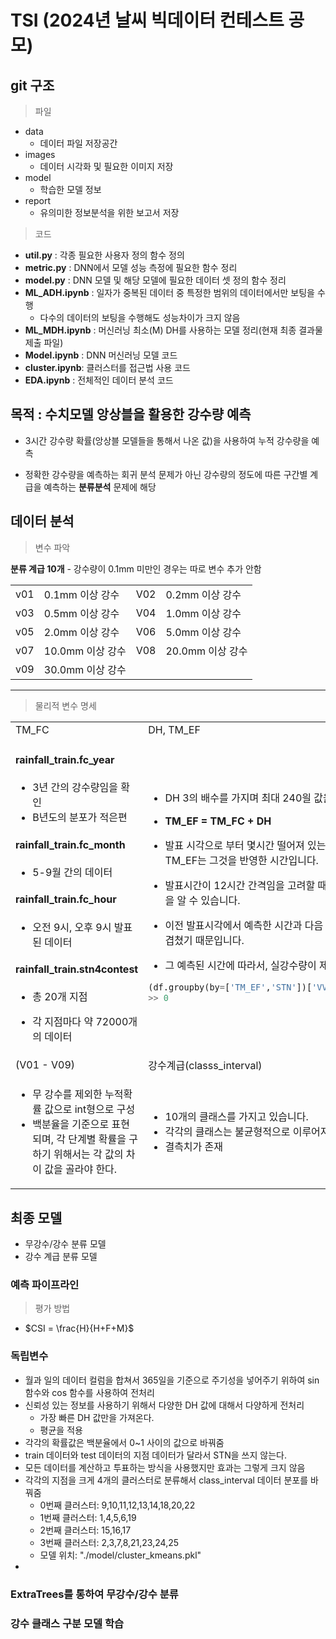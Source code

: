 # TSI (2024년 날씨 빅데이터 컨테스트 공모)

## git 구조

>   파일
- data
    - 데이터 파일 저장공간
- images
    - 데이터 시각화 및 필요한 이미지 저장
- model
    - 학습한 모델 정보
- report
    - 유의미한 정보분석을 위한 보고서 저장
>   코드
- **util.py** : 각종 필요한 사용자 정의 함수 정의
- **metric.py** : DNN에서 모델 성능 측정에 필요한 함수 정리
- **model.py** : DNN 모델 및 해당 모델에 필요한 데이터 셋 정의 함수 정리
- **ML_ADH.ipynb** : 일자가 중복된 데이터 중 특정한 범위의 데이터에서만 보팅을 수행
    - 다수의 데이터의 보팅을 수행해도 성능차이가 크지 않음
- **ML_MDH.ipynb** : 머신러닝 최소(M) DH를 사용하는 모델 정리(현재 최종 결과물 제출 파일)
- **Model.ipynb** : DNN 머신러닝 모델 코드 
- **cluster.ipynb**: 클러스터를 접근법 사용 코드
- **EDA.ipynb** : 전체적인 데이터 분석 코드



## 목적 : 수치모델 앙상블을 활용한 강수량 예측

- 3시간 강수량 확률(앙상블 모델들을 통해서 나온 값)을 사용하여 누적 강수량을 예측

- 정확한 강수량을 예측하는 회귀 분석 문제가 아닌 강수량의 정도에 따른 구간별 계급을 예측하는 **분류분석** 문제에 해당

## 데이터 분석

 >   변수 파악

**분류 계급 10개** - 강수량이 0.1mm 미만인 경우는 따로 변수 추가 안함

<table>
<tr><td>v01</td><td>0.1mm 이상 강수</td><td>V02</td><td>0.2mm 이상 강수</td></tr>
<tr><td>v03</td><td>0.5mm 이상 강수</td><td>V04</td><td>1.0mm 이상 강수</td></tr>
<tr><td>v05</td><td>2.0mm 이상 강수</td><td>V06</td><td>5.0mm 이상 강수</td></tr>
<tr><td>v07</td><td>10.0mm 이상 강수</td><td>V08</td><td>20.0mm 이상 강수</td></tr>
<tr><td>v09</td><td>30.0mm 이상 강수</td><td></td><td></td></tr>
</table>

---

>   물리적 변수 명세

<table>
<tr><td>TM_FC</td><td>DH, TM_EF</td></tr>
<tr>
<td>

#### rainfall_train.fc_year
- 3년 간의 강수량임을 확인 
- B년도의 분포가 적은편

#### rainfall_train.fc_month
- 5-9월 간의 데이터

#### rainfall_train.fc_hour
- 오전 9시, 오후 9시 발표된 데이터

#### rainfall_train.stn4contest
- 총 20개 지점
- 각 지점마다 약 72000개의 데이터
    </td>
    <td>

    - DH 3의 배수를 가지며 최대 240읠 값을 가짐
    
    - <span style="align:center;font-weight:bold;">TM_EF = TM_FC + DH</span> 
    
    - 발표 시각으로 부터 몇시간 떨어져 있는지를 DH 정보가 나타내고 TM_EF는 그것을 반영한 시간입니다.
    - 발표시간이 12시간 간격임을 고려할 때 TM_EF의 값은 여러개가 됨을 알 수 있습니다.
    - 이전 발표시각에서 예측한 시간과 다음 발표시간에서 예측한 시간이 겹쳤기 때문입니다.
    - 그 예측된 시간에 따라서, 실강수량이 제시됩니다.
    ```python
    (df.groupby(by=['TM_EF','STN'])['VV'].nunique() > 2).sum()
    >> 0
    ```
    </td>
</tr>
<tr><td>(V01 - V09)</td><td>강수계급(classs_interval)</td></tr>
<tr>
<td>

- 무 강수를 제외한 누적확률 값으로 int형으로 구성
- 백분율을 기준으로 표현 되며, 각 단계별 확률을 구하기 위해서는 각 값의 차이 값을 골라야 한다.

</td>
<td>

- 10개의 클래스를 가지고 있습니다.
- 각각의 클래스는 불균형적으로 이루어져 있습니다.
- 결측치가 존재

</td>
</tr>
</table>

## 최종 모델

- 무강수/강수 분류 모델
- 강수 계급 분류 모델

### 예측 파이프라인



>   평가 방법
-  $CSI = \frac{H}{H+F+M}$

### 독립변수

- 월과 일의 데이터 컬럼을 합쳐서 365일을 기준으로 주기성을 넣어주기 위하여 sin 함수와 cos 함수를 사용하여 전처리
- 신뢰성 있는 정보를 사용하기 위해서 다양한 DH 값에 대해서 다양하게 전처리
    - 가장 빠른 DH 값만을 가져온다.
    - 평균을 적용
- 각각의 확률값은 백분율에서 0~1 사이의 값으로 바꿔줌
- train 데이터와 test 데이터의 지점 데이터가 달라서 STN을 쓰지 않는다.
- 모든 데이터를 계산하고 투표하는 방식을 사용했지만 효과는 그렇게 크지 않음
- 각각의 지점을 크게 4개의 클러스터로 분류해서 class_interval 데이터 분포를 바꿔줌
    - 0번째 클러스터: 9,10,11,12,13,14,18,20,22
    - 1번째 클러스터: 1,4,5,6,19
    - 2번째 클러스터: 15,16,17
    - 3번째 클러스터: 2,3,7,8,21,23,24,25
    - 모델 위치: "./model/cluster_kmeans.pkl"
- 

### ExtraTrees를 통하여 무강수/강수 분류

### 강수 클래스 구분 모델 학습







